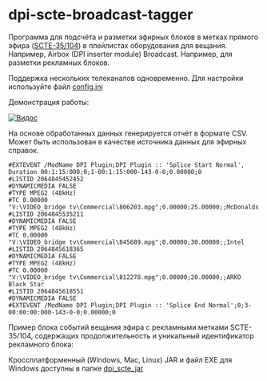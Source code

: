 # dpi-scte-broadcast-tagger
Программа для подсчёта и разметки эфирных блоков в метках прямого эфира ([SCTE-35/104](https://en.wikipedia.org/wiki/SCTE-35)) в плейлистах оборудования для вещания. Например, Airbox (DPI inserter module) Broadcast. Например, для разметки рекламных блоков.

Поддержка нескольких телеканалов одновременно. Для настройки используйте файл [config.ini](https://github.com/bridgemedia/dpi-scte-broadcast-tagger/blob/master/config.ini)
 
Демонстрация работы:
 
[![Видос](https://img.youtube.com/vi/ROd0PoMJpEo/0.jpg)](https://www.youtube.com/watch?v=ROd0PoMJpEo)
 
На основе обработанных данных генерируется отчёт в формате CSV.
Может быть использован в качестве источника данных для эфирных справок.

```
#EXTEVENT /ModName DPI Plugin;DPI Plugin :: 'Splice Start Normal', Duration 00:1:15:000;0;1-00:1:15:000-143-0-0;0.00000;0
#LISTID 2064845452452
#DYNAMICMEDIA FALSE
#TYPE MPEG2 (48kHz)
#TC 0.00000
"V:\VIDEO_bridge tv\Commercial\806203.mpg";0.00000;25.00000;;McDonalds
#LISTID 2064845535211
#DYNAMICMEDIA FALSE
#TYPE MPEG2 (48kHz)
#TC 0.00000
"V:\VIDEO_bridge tv\Commercial\845689.mpg";0.00000;30.00000;;Intel
#LISTID 2064845618365
#DYNAMICMEDIA FALSE
#TYPE MPEG2 (48kHz)
#TC 0.00000
"V:\VIDEO_bridge tv\Commercial\812278.mpg";0.00000;20.00000;;ARKO Black Star
#LISTID 2064845618551
#DYNAMICMEDIA FALSE
#EXTEVENT /ModName DPI Plugin;DPI Plugin :: 'Splice End Normal';0;3-00:00:00:000-143-0-0;0.00000;0
```
Пример блока событий вещания эфира с рекламными метками SCTE-35/104, содержащих продолжительность и уникальный идентификатор рекламного блока:
 
Кроссплатформенный (Windows, Mac, Linux) JAR и файл EXE для Windows доступны в папке [dpi_scte_jar](https://github.com/bridgemedia/dpi-scte-broadcast-tagger/tree/master/dpi_scte_jar)
 
 
